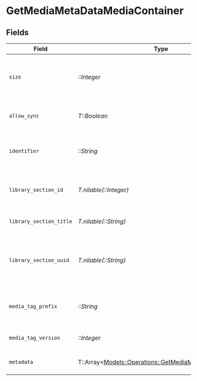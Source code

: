 # GetMediaMetaDataMediaContainer


## Fields

| Field                                                                                                         | Type                                                                                                          | Required                                                                                                      | Description                                                                                                   | Example                                                                                                       |
| ------------------------------------------------------------------------------------------------------------- | ------------------------------------------------------------------------------------------------------------- | ------------------------------------------------------------------------------------------------------------- | ------------------------------------------------------------------------------------------------------------- | ------------------------------------------------------------------------------------------------------------- |
| `size`                                                                                                        | *::Integer*                                                                                                   | :heavy_check_mark:                                                                                            | Number of media items returned in this response.                                                              | 50                                                                                                            |
| `allow_sync`                                                                                                  | *T::Boolean*                                                                                                  | :heavy_check_mark:                                                                                            | Indicates whether syncing is allowed.                                                                         | false                                                                                                         |
| `identifier`                                                                                                  | *::String*                                                                                                    | :heavy_check_mark:                                                                                            | An plugin identifier for the media container.                                                                 | com.plexapp.plugins.library                                                                                   |
| `library_section_id`                                                                                          | *T.nilable(::Integer)*                                                                                        | :heavy_minus_sign:                                                                                            | The unique identifier for the library section.                                                                | 2                                                                                                             |
| `library_section_title`                                                                                       | *T.nilable(::String)*                                                                                         | :heavy_minus_sign:                                                                                            | The title of the library section.                                                                             | TV Series                                                                                                     |
| `library_section_uuid`                                                                                        | *T.nilable(::String)*                                                                                         | :heavy_minus_sign:                                                                                            | The universally unique identifier for the library section.                                                    | e69655a2-ef48-4aba-bb19-0cc34d1e7d36                                                                          |
| `media_tag_prefix`                                                                                            | *::String*                                                                                                    | :heavy_check_mark:                                                                                            | The prefix used for media tag resource paths.                                                                 | /system/bundle/media/flags/                                                                                   |
| `media_tag_version`                                                                                           | *::Integer*                                                                                                   | :heavy_check_mark:                                                                                            | The version number for media tags.                                                                            | 1734362201                                                                                                    |
| `metadata`                                                                                                    | T::Array<[Models::Operations::GetMediaMetaDataMetadata](../../models/operations/getmediametadatametadata.md)> | :heavy_check_mark:                                                                                            | An array of metadata items.                                                                                   |                                                                                                               |